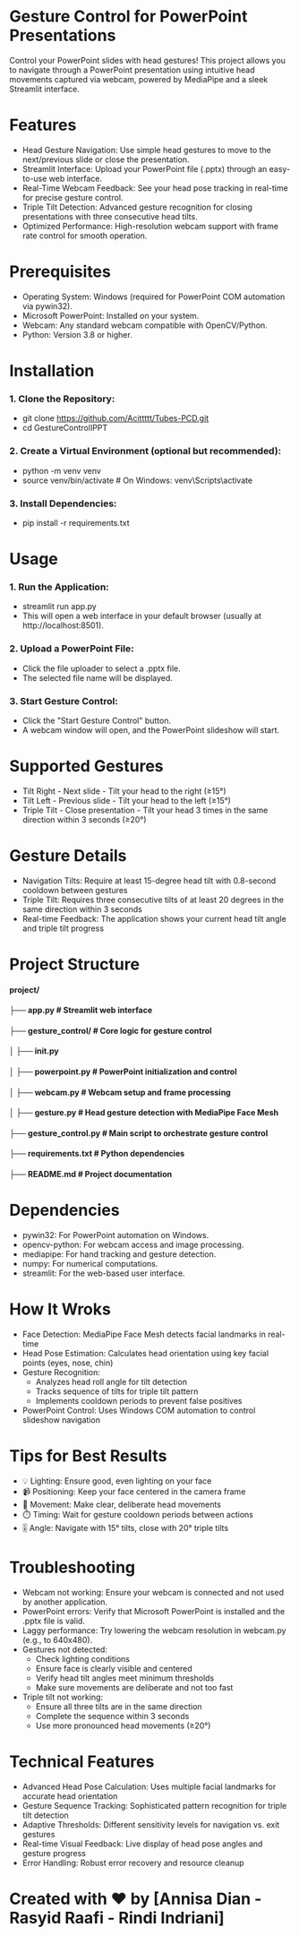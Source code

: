 # **Gesture Control for PowerPoint Presentations**
 Control your PowerPoint slides with head gestures! This project allows you to navigate through a PowerPoint presentation using intuitive head movements captured via webcam, powered by MediaPipe and a sleek Streamlit interface.

# **Features**
  - Head Gesture Navigation: Use simple head gestures to move to the next/previous slide or close the presentation.
  - Streamlit Interface: Upload your PowerPoint file (.pptx) through an easy-to-use web interface.
  - Real-Time Webcam Feedback: See your head pose tracking in real-time for precise gesture control.
  - Triple Tilt Detection: Advanced gesture recognition for closing presentations with three consecutive head tilts.
  - Optimized Performance: High-resolution webcam support with frame rate control for smooth operation.

# **Prerequisites**
  - Operating System: Windows (required for PowerPoint COM automation via pywin32).
  - Microsoft PowerPoint: Installed on your system.
  - Webcam: Any standard webcam compatible with OpenCV/Python.
  - Python: Version 3.8 or higher.

# **Installation**
### 1. Clone the Repository:
  - git clone https://github.com/Acittttt/Tubes-PCD.git 
  - cd GestureControlIPPT

### 2. Create a Virtual Environment (optional but recommended):
  - python -m venv venv
  - source venv/bin/activate  # On Windows: venv\Scripts\activate

### 3. Install Dependencies:
  - pip install -r requirements.txt

# **Usage**
### 1. Run the Application:
  - streamlit run app.py
  - This will open a web interface in your default browser (usually at http://localhost:8501).

### 2. Upload a PowerPoint File:
  - Click the file uploader to select a .pptx file.
  - The selected file name will be displayed.

### 3. Start Gesture Control:
  - Click the "Start Gesture Control" button.
  - A webcam window will open, and the PowerPoint slideshow will start.

# **Supported Gestures**
  - Tilt Right - Next slide - Tilt your head to the right (≥15°)
  - Tilt Left - Previous slide - Tilt your head to the left (≥15°)
  - Triple Tilt - Close presentation - Tilt your head 3 times in the same direction within 3 seconds (≥20°)

# **Gesture Details**
  - Navigation Tilts: Require at least 15-degree head tilt with 0.8-second cooldown between gestures
  - Triple Tilt: Requires three consecutive tilts of at least 20 degrees in the same direction within 3 seconds
  - Real-time Feedback: The application shows your current head tilt angle and triple tilt progress

# **Project Structure**
 #### project/
 #### ├── app.py                  # Streamlit web interface
 #### ├── gesture_control/        # Core logic for gesture control
 #### │   ├── __init__.py
 #### │   ├── powerpoint.py       # PowerPoint initialization and control
 #### │   ├── webcam.py           # Webcam setup and frame processing
 #### │   ├── gesture.py          # Head gesture detection with MediaPipe Face Mesh
 #### ├── gesture_control.py      # Main script to orchestrate gesture control
 #### ├── requirements.txt        # Python dependencies
 #### ├── README.md               # Project documentation

# **Dependencies**
  - pywin32: For PowerPoint automation on Windows.
  - opencv-python: For webcam access and image processing.
  - mediapipe: For hand tracking and gesture detection.
  - numpy: For numerical computations.
  - streamlit: For the web-based user interface.

# **How It Wroks**
  - Face Detection: MediaPipe Face Mesh detects facial landmarks in real-time
  - Head Pose Estimation: Calculates head orientation using key facial points (eyes, nose, chin)
  - Gesture Recognition:
    - Analyzes head roll angle for tilt detection
    - Tracks sequence of tilts for triple tilt pattern
    - Implements cooldown periods to prevent false positives
  - PowerPoint Control: Uses Windows COM automation to control slideshow navigation

# **Tips for Best Results**
  - 💡 Lighting: Ensure good, even lighting on your face
  - 📹 Positioning: Keep your face centered in the camera frame
  - 🎯 Movement: Make clear, deliberate head movements
  - ⏱️ Timing: Wait for gesture cooldown periods between actions
  - 🎚️ Angle: Navigate with 15° tilts, close with 20° triple tilts

# **Troubleshooting**
  - Webcam not working: Ensure your webcam is connected and not used by another application.
  - PowerPoint errors: Verify that Microsoft PowerPoint is installed and the .pptx file is valid.
  - Laggy performance: Try lowering the webcam resolution in webcam.py (e.g., to 640x480).
  - Gestures not detected:
    - Check lighting conditions
    - Ensure face is clearly visible and centered
    - Verify head tilt angles meet minimum thresholds
    - Make sure movements are deliberate and not too fast
  - Triple tilt not working:
    - Ensure all three tilts are in the same direction
    - Complete the sequence within 3 seconds
    - Use more pronounced head movements (≥20°)

# **Technical Features**
  - Advanced Head Pose Calculation: Uses multiple facial landmarks for accurate head orientation
  - Gesture Sequence Tracking: Sophisticated pattern recognition for triple tilt detection
  - Adaptive Thresholds: Different sensitivity levels for navigation vs. exit gestures
  - Real-time Visual Feedback: Live display of head pose angles and gesture progress
  - Error Handling: Robust error recovery and resource cleanup

# **Created with ❤️ by [Annisa Dian - Rasyid Raafi - Rindi Indriani]**
